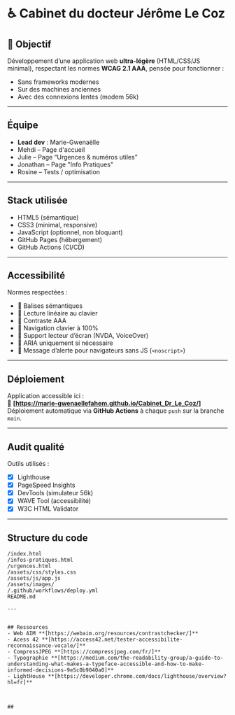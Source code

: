 # ♿ Cabinet du docteur Jérôme Le Coz

## 🎯 Objectif
Développement d’une application web **ultra-légère** (HTML/CSS/JS minimal), respectant les normes **WCAG 2.1 AAA**, pensée pour fonctionner :
- Sans frameworks modernes
- Sur des machines anciennes
- Avec des connexions lentes (modem 56k)

---

## Équipe
- **Lead dev** : Marie-Gwenaëlle
- Mehdi – Page d'accueil 
- Julie – Page “Urgences & numéros utiles” 
- Jonathan – Page "Info Pratiques"
- Rosine – Tests / optimisation

---

## Stack utilisée
- HTML5 (sémantique)
- CSS3 (minimal, responsive)
- JavaScript (optionnel, non bloquant)
- GitHub Pages (hébergement)
- GitHub Actions (CI/CD)

---

## Accessibilité
Normes respectées :
- 🔹 Balises sémantiques
- 🔹 Lecture linéaire au clavier
- 🔹 Contraste AAA
- 🔹 Navigation clavier à 100%
- 🔹 Support lecteur d’écran (NVDA, VoiceOver)
- 🔹 ARIA uniquement si nécessaire
- 🔹 Message d’alerte pour navigateurs sans JS (`<noscript>`)

---

## Déploiement
Application accessible ici :  
🔗 **[https://marie-gwenaellefahem.github.io/Cabinet_Dr_Le_Coz/]**
Déploiement automatique via **GitHub Actions** à chaque `push` sur la branche `main`.

---

## Audit qualité
Outils utilisés :
- [x] Lighthouse
- [x] PageSpeed Insights
- [x] DevTools (simulateur 56k)
- [x] WAVE Tool (accessibilité)
- [x] W3C HTML Validator

---

## Structure du code
```plaintext
/index.html
/infos-pratiques.html
/urgences.html
/assets/css/styles.css
/assets/js/app.js
/assets/images/
/.github/workflows/deploy.yml
README.md

---


## Ressources
- Web AIM **[https://webaim.org/resources/contrastchecker/]**
- Acess 42 **[https://access42.net/tester-accessibilite-reconnaissance-vocale/]**
- CompressJPEG **[https://compressjpeg.com/fr/]**
- Typographie **[https://medium.com/the-readability-group/a-guide-to-understanding-what-makes-a-typeface-accessible-and-how-to-make-informed-decisions-9e5c0b9040a0]**
- LightHouse **[https://developer.chrome.com/docs/lighthouse/overview?hl=fr]**



##
